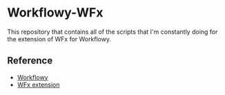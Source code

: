 # Workflowy-WFx

This repository that contains all of the scripts that I'm constantly doing for the extension of WFx for Workflowy. 

## Reference
- [Workflowy](www.workflowy.com)
- [WFx extension](https://rawbytz.wordpress.com/2021/04/18/what-happened-to-wfx/)
